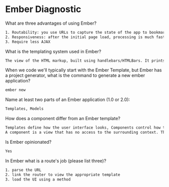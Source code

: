 # Ember Diagnostic

What are three advantages of using Ember?

```sh
1. Routability: you use URLs to capture the state of the app to bookmark/share/etc.
2. Responsiveness: after the initial page load, processing is much faster
3. Require less AJAX
```

What is the templating system used in Ember?

```sh
The view of the HTML markup, built using handlebars/HTMLBars. It prints the model data and updates itself automatically when the model changes
```

When we code we'll typically start with the Ember Template, but Ember has a
project generator, what is the command to generate a new ember application?

```sh
ember new
```

Name at least two parts of an Ember application (1.0 or 2.0):

```sh
Templates, Models
```

How does a component differ from an Ember template?

```sh
Templates define how the user interface looks, Components control how the user interface behaves.
A component is a view that has no access to the surrounding context. They let you create custom tags and are instantiated differently than templates.


```

Is Ember opinionated?

```sh
Yes
```

In Ember what is a route's job (please list three)?

```sh
1. parse the URL
2. link the router to view the appropriate template
3. load the UI using a method
```
